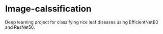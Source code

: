 # Image-calssification
Deep learning project for classifying rice leaf diseases using EfficientNetB0 and ResNet50.
